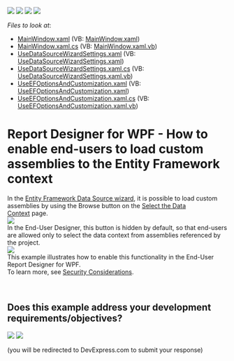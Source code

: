 <!-- default badges list -->
![](https://img.shields.io/endpoint?url=https://codecentral.devexpress.com/api/v1/VersionRange/128604500/22.2.2%2B)
[![](https://img.shields.io/badge/Open_in_DevExpress_Support_Center-FF7200?style=flat-square&logo=DevExpress&logoColor=white)](https://supportcenter.devexpress.com/ticket/details/T503673)
[![](https://img.shields.io/badge/📖_How_to_use_DevExpress_Examples-e9f6fc?style=flat-square)](https://docs.devexpress.com/GeneralInformation/403183)
[![](https://img.shields.io/badge/💬_Leave_Feedback-feecdd?style=flat-square)](#does-this-example-address-your-development-requirementsobjectives)
<!-- default badges end -->
<!-- default file list -->
*Files to look at*:

* [MainWindow.xaml](./CS/EnableEFBrowseButton/MainWindow.xaml) (VB: [MainWindow.xaml](./VB/EnableEFBrowseButton/MainWindow.xaml))
* [MainWindow.xaml.cs](./CS/EnableEFBrowseButton/MainWindow.xaml.cs) (VB: [MainWindow.xaml.vb](./VB/EnableEFBrowseButton/MainWindow.xaml.vb))
* [UseDataSourceWizardSettings.xaml](./CS/EnableEFBrowseButton/UseDataSourceWizardSettings.xaml) (VB: [UseDataSourceWizardSettings.xaml](./VB/EnableEFBrowseButton/UseDataSourceWizardSettings.xaml))
* [UseDataSourceWizardSettings.xaml.cs](./CS/EnableEFBrowseButton/UseDataSourceWizardSettings.xaml.cs) (VB: [UseDataSourceWizardSettings.xaml.vb](./VB/EnableEFBrowseButton/UseDataSourceWizardSettings.xaml.vb))
* [UseEFOptionsAndCustomization.xaml](./CS/EnableEFBrowseButton/UseEFOptionsAndCustomization.xaml) (VB: [UseEFOptionsAndCustomization.xaml](./VB/EnableEFBrowseButton/UseEFOptionsAndCustomization.xaml))
* [UseEFOptionsAndCustomization.xaml.cs](./CS/EnableEFBrowseButton/UseEFOptionsAndCustomization.xaml.cs) (VB: [UseEFOptionsAndCustomization.xaml.vb](./VB/EnableEFBrowseButton/UseEFOptionsAndCustomization.xaml.vb))
<!-- default file list end -->
# Report Designer for WPF - How to enable end-users to load custom assemblies to the Entity Framework context


In the <a href="https://documentation.devexpress.com/#XtraReports/CustomDocument114851">Entity Framework Data Source wizard</a>, it is possible to load custom assemblies by using the Browse button on the <a href="https://documentation.devexpress.com/#XtraReports/CustomDocument114856">Select the Data Context</a> page.<br><img src="https://raw.githubusercontent.com/DevExpress-Examples/report-designer-for-wpf-how-to-enable-end-users-to-load-custom-assemblies-to-the-entity-fr-t503673/17.1.3+/media/4b00efec-2108-11e7-80bf-00155d62480c.png"><br>In the End-User Designer, this button is hidden by default, so that end-users are allowed only to select the data context from assemblies referenced by the project.<br><img src="https://raw.githubusercontent.com/DevExpress-Examples/report-designer-for-wpf-how-to-enable-end-users-to-load-custom-assemblies-to-the-entity-fr-t503673/17.1.3+/media/5cb8b6d5-2108-11e7-80bf-00155d62480c.png"><br>This example illustrates how to enable this functionality in the End-User Report Designer for WPF.<br>To learn more, see <a href="https://documentation.devexpress.com/#XtraReports/CustomDocument117318">Security Considerations</a>.

<br/>


<!-- feedback -->
## Does this example address your development requirements/objectives?

[<img src="https://www.devexpress.com/support/examples/i/yes-button.svg"/>](https://www.devexpress.com/support/examples/survey.xml?utm_source=github&utm_campaign=reporting-wpf-designer-load-custom-assembly&~~~was_helpful=yes) [<img src="https://www.devexpress.com/support/examples/i/no-button.svg"/>](https://www.devexpress.com/support/examples/survey.xml?utm_source=github&utm_campaign=reporting-wpf-designer-load-custom-assembly&~~~was_helpful=no)

(you will be redirected to DevExpress.com to submit your response)
<!-- feedback end -->
